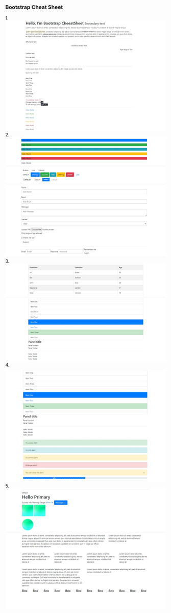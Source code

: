 ### Bootstrap Cheat Sheet
1.![alt 1](https://github.com/natagl/Bootstrap_Cheat_Sheet/blob/master/img/1.jpg)
2.![alt 2](https://github.com/natagl/Bootstrap_Cheat_Sheet/blob/master/img/2.jpg)
3.
![alt 3](https://github.com/natagl/Bootstrap_Cheat_Sheet/blob/master/img/3.jpg)
4.
![alt 4](https://github.com/natagl/Bootstrap_Cheat_Sheet/blob/master/img/4.jpg)
5.
![alt 5](https://github.com/natagl/Bootstrap_Cheat_Sheet/blob/master/img/5.jpg)

